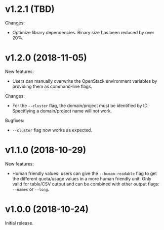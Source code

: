 # v1.2.1 (TBD)

Changes:
- Optimize library dependencies. Binary size has been reduced by over 20%.

# v1.2.0 (2018-11-05)

New features:
- Users can manually overwrite the OpenStack environment variables by providing them as command-line flags.

Changes:
- For the `--cluster` flag, the domain/project must be identified by ID. Specifiying a domain/project name will not work.

Bugfixes:
- `--cluster` flag now works as expected.


# v1.1.0 (2018-10-29)

New features:
- Human friendly values: users can give the `--human-readable` flag to get the different quota/usage values in a more human friendly unit. Only valid for
	table/CSV output and can be combined with other output flags: `--names` or `--long`.


# v1.0.0 (2018-10-24)

Initial release.
